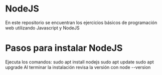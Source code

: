 # NodeJS
En este repositorio se encuentran los ejercicios básicos de programación web utilizando Javascript y NodeJS
# Pasos para instalar NodeJS
Ejecuta los comandos:
        sudo apt install nodejs
        sudo apt update
        sudo apt upgrade
Al terminar la instalación revisa la versión con
        node --version

 
